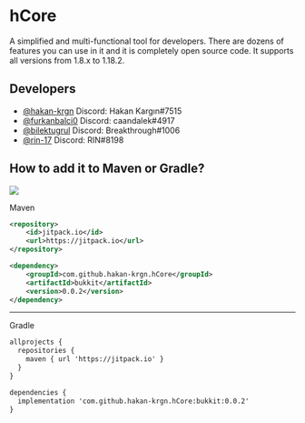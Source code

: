 
# hCore

A simplified and multi-functional tool for developers. There are dozens of features you can use in it and it is completely open source code.
It supports all versions from 1.8.x to 1.18.2.

## Developers

- [@hakan-krgn](https://github.com/hakan-krgn) Discord: Hakan Kargın#7515
- [@furkanbalci0](https://github.com/furkanbalci0) Discord: caandalek#4917
- [@bilektugrul](https://github.com/bilektugrul) Discord: Breakthrough#1006
- [@rin-17](https://github.com/rin-17) Discord: RIN#8198

  
## How to add it to Maven or Gradle?
[![](https://jitpack.io/v/hakan-krgn/hCore.svg)](https://jitpack.io/#hakan-krgn/hCore)

Maven
``` xml
<repository>
    <id>jitpack.io</id>
    <url>https://jitpack.io</url>
</repository>

<dependency>
    <groupId>com.github.hakan-krgn.hCore</groupId>
    <artifactId>bukkit</artifactId>
    <version>0.0.2</version>
</dependency>
```
---

Gradle
``` xml
allprojects {
  repositories {
    maven { url 'https://jitpack.io' }
  }
}

dependencies {
  implementation 'com.github.hakan-krgn.hCore:bukkit:0.0.2'
}
```
